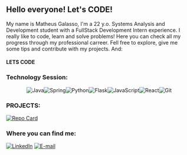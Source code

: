 ## Hello everyone! Let's CODE!

My name is Matheus Galasso, I'm a 22 y.o. Systems Analysis and Development student with a FullStack Development Intern experience. 
I really like to code, learn and solve problems! Here you can check all my progress through my professional carreer.
Fell free to explore, give me some tips and contribute with my projects. And:
#### LETS CODE


### Technology Session:

<div align="center">
  
![Java](https://img.shields.io/badge/java-FF0000.svg?style=for-the-badge&logo=openjdk&logoColor=FFF)![Spring](https://img.shields.io/badge/spring-39FF14.svg?style=for-the-badge&logo=spring&logoColor=black)![Python](https://img.shields.io/badge/python-000080?style=for-the-badge&logo=python&logoColor=white)![Flask](https://img.shields.io/badge/flask-%23000.svg?style=for-the-badge&logo=flask&logoColor=white)![JavaScript](https://img.shields.io/badge/JavaScript-ffff00?style=for-the-badge&logo=javascript&logoColor=black)![React](https://img.shields.io/badge/React-00ffff?style=for-the-badge&logo=react&logoColor=black)![Git](https://img.shields.io/badge/GIT-000000?style=for-the-badge&logo=git&logoColor=white)

</div>

### PROJECTS:
  
[![Repo Card](https://github-readme-stats.vercel.app/api/pin/?username=Gatasso&repo=AppBank&bg_color=000080&border_color=000080&show_icons=true&icon_color=9400D3&title_color=FF0000&text_color=39FF14)](https://github.com/Gatasso/AppBank)

### Where you can find me:
  
[![LinkedIn](https://img.shields.io/badge/LinkedIn-000080?style=for-the-badge&logo=Linkedin&logoColor=white)](https://www.linkedin.com/in/galasso-matheus/) [![E-mail](https://img.shields.io/badge/-Email-000080?style=for-the-badge&logo=microsoft-outlook&logoColor=007BFF)](mailto:magalarom.corp@outlook.com)


